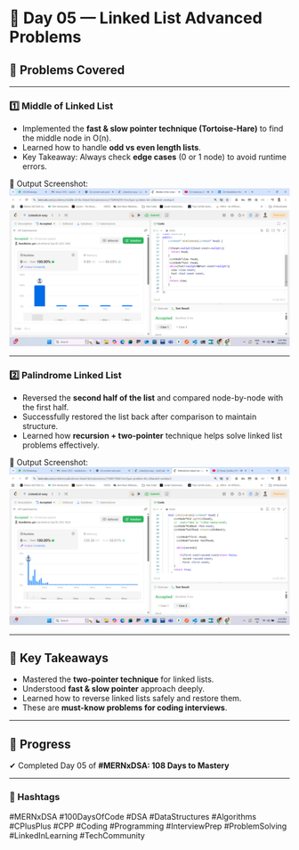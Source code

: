 # 🚀 Day 05 — Linked List Advanced Problems

## 📌 Problems Covered

---

### 1️⃣ Middle of Linked List

- Implemented the **fast & slow pointer technique (Tortoise-Hare)** to find the middle node in O(n).
- Learned how to handle **odd vs even length lists**.
- Key Takeaway: Always check **edge cases** (0 or 1 node) to avoid runtime errors.

📸 Output Screenshot:  
![Middle of Linked List](<./outputPost/Screenshot%20(618).png>)

---

### 2️⃣ Palindrome Linked List

- Reversed the **second half of the list** and compared node-by-node with the first half.
- Successfully restored the list back after comparison to maintain structure.
- Learned how **recursion + two-pointer** technique helps solve linked list problems effectively.

📸 Output Screenshot:  
![Palindrome Linked List](<./outputPost/Screenshot%20(617).png>)

---

## 🎯 Key Takeaways

- Mastered the **two-pointer technique** for linked lists.
- Understood **fast & slow pointer** approach deeply.
- Learned how to reverse linked lists safely and restore them.
- These are **must-know problems for coding interviews**.

---

## 📅 Progress

✔ Completed Day 05 of **#MERNxDSA: 108 Days to Mastery**

---

### 🔖 Hashtags

#MERNxDSA #100DaysOfCode #DSA #DataStructures #Algorithms #CPlusPlus #CPP #Coding #Programming #InterviewPrep #ProblemSolving #LinkedInLearning #TechCommunity
